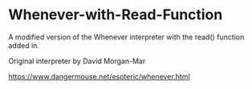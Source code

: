 # Whenever-with-Read-Function
A modified version of the Whenever interpreter with the read() function added in.

Original interpreter by David Morgan-Mar

https://www.dangermouse.net/esoteric/whenever.html
